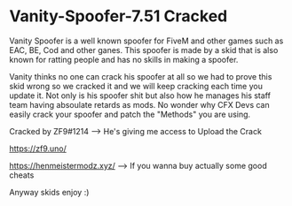 # Vanity-Spoofer-7.51 Cracked

Vanity Spoofer is a well known spoofer for FiveM and other games such as EAC, BE, Cod and other ganes. This spoofer is made by a skid that is also known for ratting people and has no skills in making a spoofer. 

Vanity thinks no one can crack his spoofer at all so we had to prove this skid wrong so we cracked it and we will keep cracking each time you update it. Not only is his spoofer shit but also how he manages his staff team having absoulate retards as mods. No wonder why CFX Devs can easily crack your spoofer and patch the "Methods" you are using. 

Cracked by ZF9#1214 --> He's giving me access to Upload the Crack

https://zf9.uno/

https://henmeistermodz.xyz/ --> If you wanna buy actually some good cheats

Anyway skids enjoy :)


